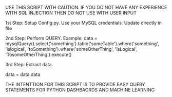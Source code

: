 USE THIS SCRIPT WITH CAUTION. IF YOU DO NOT HAVE ANY EXPERIENCE WITH SQL INJECTION THEN DO NOT USE WITH USER INPUT

1st Step: Setup Config.py. Use your MySQL credentials. Update directly in file

2nd Step: Perform QUERY.
Example:
data = mysqlQuery().select('something').table('someTable').where('something', 'islogical', 'toSomething').where('someOtherThing', 'isLogical', 'TosomeOtherThing').execute()

3rd Step: Extract data.

data = data.data

THE INTENTTION FOR THIS SCRIPT IS TO PROVIDE EASY QUERY STATEMENTS FOR PYTHON DASHBAORDS AND MACHINE LEARNING
